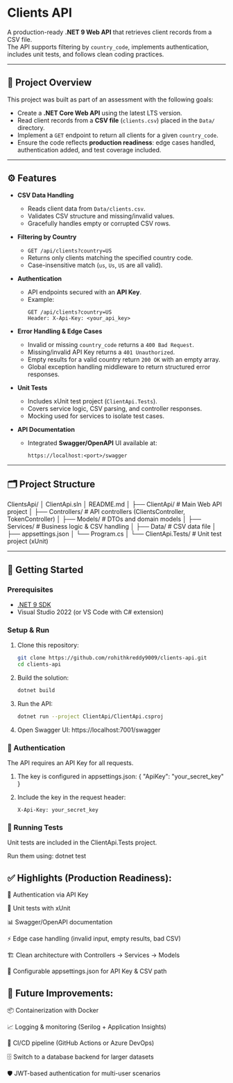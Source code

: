# Clients API

A production-ready **.NET 9 Web API** that retrieves client records from a CSV file.  
The API supports filtering by `country_code`, implements authentication, includes unit tests, and follows clean coding practices.

---

## 📌 Project Overview
This project was built as part of an assessment with the following goals:
- Create a **.NET Core Web API** using the latest LTS version.
- Read client records from a **CSV file** (`clients.csv`) placed in the `Data/` directory.
- Implement a `GET` endpoint to return all clients for a given `country_code`.
- Ensure the code reflects **production readiness**: edge cases handled, authentication added, and test coverage included.

---

## ⚙️ Features
- **CSV Data Handling**
  - Reads client data from `Data/clients.csv`.
  - Validates CSV structure and missing/invalid values.
  - Gracefully handles empty or corrupted CSV rows.

- **Filtering by Country**
  - `GET /api/clients?country=US`
  - Returns only clients matching the specified country code.
  - Case-insensitive match (`us`, `Us`, `US` are all valid).

- **Authentication**
  - API endpoints secured with an **API Key**.
  - Example:  
    ```
    GET /api/clients?country=US
    Header: X-Api-Key: <your_api_key>
    ```

- **Error Handling & Edge Cases**
  - Invalid or missing `country_code` returns a `400 Bad Request`.
  - Missing/invalid API Key returns a `401 Unauthorized`.
  - Empty results for a valid country return `200 OK` with an empty array.
  - Global exception handling middleware to return structured error responses.

- **Unit Tests**
  - Includes xUnit test project (`ClientApi.Tests`).
  - Covers service logic, CSV parsing, and controller responses.
  - Mocking used for services to isolate test cases.

- **API Documentation**
  - Integrated **Swagger/OpenAPI** UI available at:
    ```
    https://localhost:<port>/swagger
    ```

---

## 🗂️ Project Structure
ClientsApi/
│ ClientApi.sln
│ README.md
│
├── ClientApi/ # Main Web API project
│ ├── Controllers/ # API controllers (ClientsController, TokenController)
│ ├── Models/ # DTOs and domain models
│ ├── Services/ # Business logic & CSV handling
│ ├── Data/ # CSV data file
│ ├── appsettings.json
│ └── Program.cs
│
└── ClientApi.Tests/ # Unit test project (xUnit)

---

## 🚀 Getting Started

### Prerequisites
- [.NET 9 SDK](https://dotnet.microsoft.com/en-us/download)
- Visual Studio 2022 (or VS Code with C# extension)

### Setup & Run
1. Clone this repository:
   ```bash
   git clone https://github.com/rohithkreddy9009/clients-api.git
   cd clients-api
2. Build the solution:
   ```bash
   dotnet build
   ```
3. Run the API:
   ```bash
   dotnet run --project ClientApi/ClientApi.csproj
   ```
4. Open Swagger UI:
   https://localhost:7001/swagger

### 🔑 Authentication

The API requires an API Key for all requests.

1. The key is configured in appsettings.json:
{
  "ApiKey": "your_secret_key"
}

2. Include the key in the request header:
   ```
   X-Api-Key: your_secret_key
   ```
### 🧪 Running Tests

Unit tests are included in the ClientApi.Tests project.

Run them using: dotnet test


## ✅ Highlights (Production Readiness):

🔐 Authentication via API Key

🧪 Unit tests with xUnit

📊 Swagger/OpenAPI documentation

⚡ Edge case handling (invalid input, empty results, bad CSV)

🏗️ Clean architecture with Controllers → Services → Models

🧹 Configurable appsettings.json for API Key & CSV path


## 🔮 Future Improvements:

📦 Containerization with Docker

📈 Logging & monitoring (Serilog + Application Insights)

🔄 CI/CD pipeline (GitHub Actions or Azure DevOps)

🗄️ Switch to a database backend for larger datasets

🛡️ JWT-based authentication for multi-user scenarios